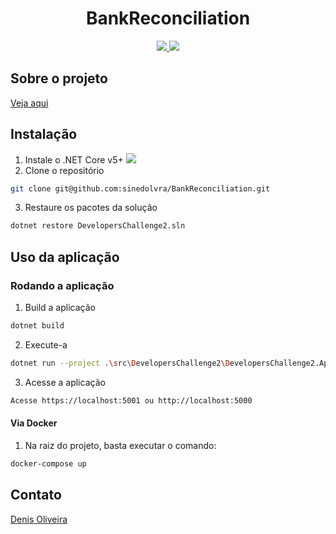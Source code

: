 <h1 align="center">BankReconciliation</h1>


<p align="center">
  <a href="https://github.com/sinedolvra/BankReconciliation/actions/workflows/dotnet.yml">
    <img src="https://github.com/sinedolvra/BankReconciliation/actions/workflows/dotnet.yml/badge.svg">
  </a>
  <a href="https://dotnet.microsoft.com/download">
    <img src="https://img.shields.io/badge/.NET%20Core-v5.0%2B-blueviolet">
  </a>
</p>


## Sobre o projeto
[Veja aqui](About.md)

## Instalação
1. Instale o .NET Core v5+ <a href="https://dotnet.microsoft.com/download"><img src="https://img.shields.io/badge/.NET%20Core-v5.0%2B-blueviolet"></a>
2. Clone o repositório
```sh
git clone git@github.com:sinedolvra/BankReconciliation.git
```
3. Restaure os pacotes da solução
```sh
dotnet restore DevelopersChallenge2.sln
```

## Uso da aplicação

### Rodando a aplicação
1. Build a aplicação
```sh
dotnet build
```
2. Execute-a
```sh
dotnet run --project .\src\DevelopersChallenge2\DevelopersChallenge2.Application\DevelopersChallenge2.Application.csproj
```
3. Acesse a aplicação
```sh
Acesse https://localhost:5001 ou http://localhost:5000
```

#### Via Docker
1. Na raiz do projeto, basta executar o comando:
```sh
docker-compose up
```

## Contato
<div class="LI-profile-badge"  data-version="v1" data-size="medium" data-locale="pt_BR" data-type="vertical" data-theme="dark" data-vanity="denisolvra"><a class="LI-simple-link" href='https://br.linkedin.com/in/denisolvra?trk=profile-badge'>Denis Oliveira</a></div>
